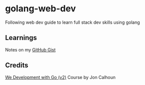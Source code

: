 # golang-web-dev
Following web dev guide to learn full stack dev skills using golang

## Learnings
Notes on my [GitHub Gist](https://gist.github.com/sarvang00/0b8b0b4159d1bae129f1150ee6f51b29)

## Credits
[We Development with Go (v2)](https://www.usegolang.com/) Course by Jon Calhoun
